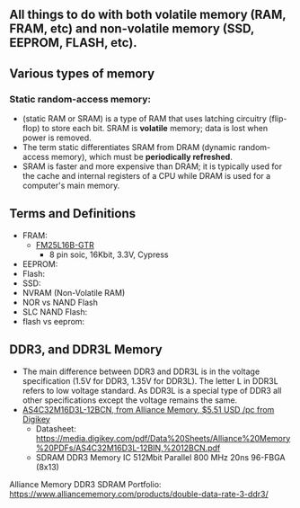 ## All things to do with both volatile memory (RAM, FRAM, etc) and non-volatile memory (SSD, EEPROM, FLASH, etc). 

## Various types of memory

### Static random-access memory: 
- (static RAM or SRAM) is a type of RAM that uses latching circuitry (flip-flop) to store each bit. SRAM is **volatile** memory; data is lost when power is removed.
- The term static differentiates SRAM from DRAM (dynamic random-access memory), which must be **periodically refreshed**. 
- SRAM is faster and more expensive than DRAM; it is typically used for the cache and internal registers of a CPU while DRAM is used for a computer's main memory.





## Terms and Definitions
- FRAM:
  - [FM25L16B-GTR](https://www.infineon.com/dgdl/Infineon-FM25L16B_16-Kbit_(2_K_8)_Serial_(SPI)_F-RAM-DataSheet-v11_00-EN.pdf?fileId=8ac78c8c7d0d8da4017d0ec917394180&utm_source=cypress&utm_medium=referral&utm_campaign=202110_globe_en_all_integration-files)
    - 8 pin soic, 16Kbit, 3.3V, Cypress
- EEPROM:
- Flash:
- SSD:
- NVRAM (Non-Volatile RAM)
- NOR vs NAND Flash
- SLC NAND Flash:
- flash vs eeprom:

## DDR3, and DDR3L Memory
- The main difference between DDR3 and DDR3L is in the voltage specification (1.5V for DDR3, 1.35V for DDR3L). The letter L in DDR3L refers to low voltage standard. As DDR3L is a special type of DDR3 all other specifications except the voltage remains the same.
- [AS4C32M16D3L-12BCN, from Alliance Memory, $5.51 USD /pc from Digikey](https://www.digikey.com/en/products/detail/alliance-memory-inc/AS4C32M16D3L-12BCN/7807069)
  - Datasheet: https://media.digikey.com/pdf/Data%20Sheets/Alliance%20Memory%20PDFs/AS4C32M16D3L-12BIN,%2012BCN.pdf
  - SDRAM DDR3 Memory IC 512Mbit Parallel 800 MHz 20ns 96-FBGA (8x13)
  
Alliance Memory DDR3 SDRAM Portfolio: https://www.alliancememory.com/products/double-data-rate-3-ddr3/
